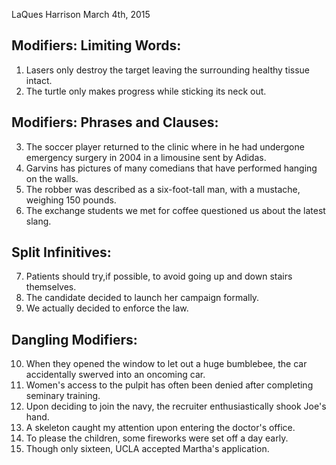 LaQues Harrison
March 4th, 2015
## Modifiers: Limiting Words:

1. Lasers only destroy the target leaving the surrounding healthy tissue intact.
2. The turtle only makes progress while sticking its neck out.

## Modifiers: Phrases and Clauses:

3. The soccer player returned to the clinic where in he had undergone emergency surgery in 2004 in a limousine sent by Adidas.
4. Garvins has pictures of many comedians that have performed hanging on the walls. 
5. The robber was described as a six-foot-tall man, with a mustache, weighing 150 pounds.
6. The exchange students we met for coffee questioned us about the latest slang.

## Split Infinitives:

7. Patients should try,if possible, to avoid going up and down stairs themselves.
8. The candidate decided to launch her campaign formally.
9. We actually decided to enforce the law.

## Dangling Modifiers:

10. When they opened the window to let out a huge bumblebee, the car accidentally swerved into an oncoming car.
11. Women's access to the pulpit has often been denied after completing seminary training.
12. Upon deciding to join the navy, the recruiter enthusiastically shook Joe's hand.
13. A skeleton caught my attention upon entering the doctor's office.
14. To please the children, some fireworks were set off a day early.
15. Though only sixteen, UCLA accepted Martha's application.